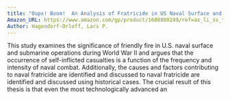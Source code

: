 ```yaml
---
title: "Oops! Boom!  An Analysis of Fratricide in US Naval Surface and Submarine Forces in World War II"
Amazon_URL: https://www.amazon.com/gp/product/1608880249/ref=as_li_ss_tl?ie=UTF8&linkCode=ll1&tag=internetbo00a-20
Author: Hagendorf-Orloff, Lars P.
---
```

This study examines the significance of friendly fire in U.S. naval surface and submarine operations during World War II and argues that the occurrence of self-inflicted casualties is a function of the frequency and intensity of naval combat.  Additionally, the causes and factors contributing to naval fratricide are identified and discussed to naval fratricide are identified and discussed using historical cases.  The crucial result of this thesis is that even the most technologically advanced an